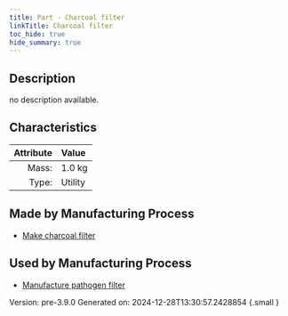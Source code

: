 ```yaml
---
title: Part - Charcoal filter
linkTitle: Charcoal filter
toc_hide: true
hide_summary: true
---
```


## Description
no description available.

## Characteristics

| Attribute      | Value |
|--------:|:------|
|Mass:|1.0 kg|
|Type:|Utility|

## Made by Manufacturing Process

- [Make charcoal filter](/docs/definitions/process/make-charcoal-filter)

## Used by Manufacturing Process

- [Manufacture pathogen filter](/docs/definitions/process/manufacture-pathogen-filter)


Version: pre-3.9.0 Generated on: 2024-12-28T13:30:57.2428854
{.small }

